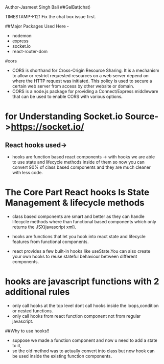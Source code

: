 Author-Jasmeet Singh Bali
##GalBat(chat)

TIMESTAMP->121
Fix the chat box issue first.

##Major Packages Used Here -

* nodemon
* express
* socket.io
* react-router-dom

#cors
* CORS is shorthand for Cross-Origin Resource Sharing. It is a mechanism to allow or restrict requested resources on a web server depend on where the HTTP request was initiated. This policy is used to secure a certain web server from access by other website or domain.
* CORS is a node.js package for providing a Connect/Express middleware that can be used to enable CORS with various options.

# for Understanding Socket.io Source->https://socket.io/

## React hooks used->
* hooks are function based react components -> with hooks we are able to use state and lifecycle methods inside of them so now you can convert 90% of class based components and they are much cleaner with less code.

# The Core Part React hooks Is State Management & lifecycle methods

* class based components are smart and better as they can handle lifecycle methods where  than functional based components which only returns the JSX(javascript xml).

* hooks are functions that let you hook into react state and lifecycle features
from functional components.

* react provides a few built-in hooks like useState.You can also create your own
hooks to reuse stateful behaviour between different components.

# hooks are javascript functions with 2 additional rules

* only call hooks at the top level dont call hooks inside the loops,condition
or nested functions.
* only call hooks from react function component not from regular javascript.


##Why to use hooks!!
* suppose we made a function component and now u need to add a state to it,
* so the old method was to actually convert into class but now hook can be used inside the existing function components.
